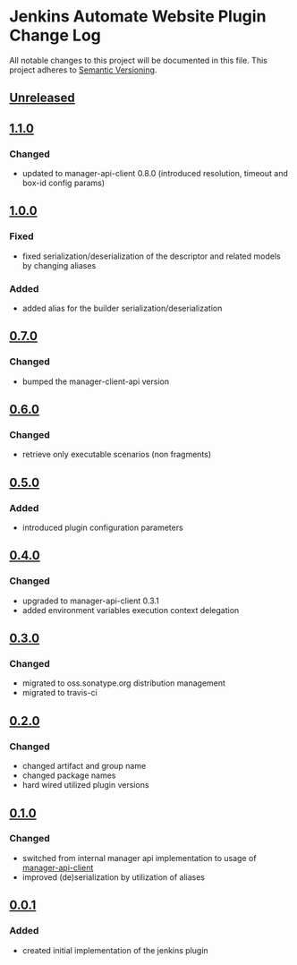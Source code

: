 # Jenkins Automate Website Plugin Change Log
All notable changes to this project will be documented in this file.
This project adheres to [Semantic Versioning](http://semver.org/).

## [Unreleased]

## [1.1.0]

### Changed
- updated to manager-api-client 0.8.0 (introduced resolution, timeout and box-id config params)

## [1.0.0]
### Fixed
- fixed serialization/deserialization of the descriptor and related models by changing aliases

### Added
- added alias for the builder serialization/deserialization

## [0.7.0]
### Changed
- bumped the manager-client-api version

## [0.6.0]
### Changed
- retrieve only executable scenarios (non fragments)

## [0.5.0]
### Added
- introduced plugin configuration parameters

## [0.4.0]
### Changed
- upgraded to manager-api-client 0.3.1
- added environment variables execution context delegation

## [0.3.0]
### Changed
- migrated to oss.sonatype.org distribution management
- migrated to travis-ci

## [0.2.0]
### Changed
- changed artifact and group name
- changed package names
- hard wired utilized plugin versions

## [0.1.0]
### Changed
- switched from internal manager api implementation to usage of [manager-api-client]
- improved (de)serialization by utilization of aliases

## [0.0.1]
### Added
- created initial implementation of the jenkins plugin

[Unreleased]: https://github.com/automate-website/jenkins-plugin/compare/1.1.0...HEAD
[1.1.0]: https://github.com/automate-website/jenkins-plugin/compare/1.0.0...1.1.0
[1.0.0]: https://github.com/automate-website/jenkins-plugin/compare/0.7.0...1.0.0
[0.7.0]: https://github.com/automate-website/jenkins-plugin/compare/0.6.0...0.7.0
[0.6.0]: https://github.com/automate-website/jenkins-plugin/compare/0.5.0...0.6.0
[0.5.0]: https://github.com/automate-website/jenkins-plugin/compare/0.4.0...0.5.0
[0.4.0]: https://github.com/automate-website/jenkins-plugin/compare/0.3.0...0.4.0
[0.3.0]: https://github.com/automate-website/jenkins-plugin/compare/0.2.0...0.3.0
[0.2.0]: https://github.com/automate-website/jenkins-plugin/compare/0.1.0...0.2.0
[0.1.0]: https://github.com/automate-website/jenkins-plugin/compare/0.0.1...0.1.0
[0.0.1]: https://github.com/automate-website/jenkins-plugin/compare/0.0.0...0.0.1
[manager-api-client]: https://github.com/automate-website/manager-api-client